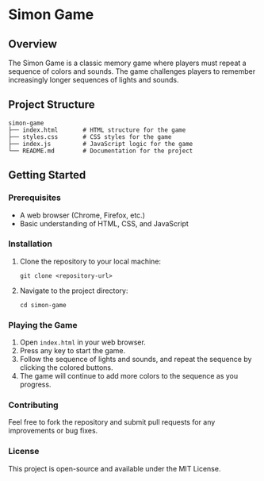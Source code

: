 # Simon Game

## Overview
The Simon Game is a classic memory game where players must repeat a sequence of colors and sounds. The game challenges players to remember increasingly longer sequences of lights and sounds.

## Project Structure
```
simon-game
├── index.html       # HTML structure for the game
├── styles.css       # CSS styles for the game
├── index.js         # JavaScript logic for the game
└── README.md        # Documentation for the project
```

## Getting Started

### Prerequisites
- A web browser (Chrome, Firefox, etc.)
- Basic understanding of HTML, CSS, and JavaScript

### Installation
1. Clone the repository to your local machine:
   ```
   git clone <repository-url>
   ```
2. Navigate to the project directory:
   ```
   cd simon-game
   ```

### Playing the Game
1. Open `index.html` in your web browser.
2. Press any key to start the game.
3. Follow the sequence of lights and sounds, and repeat the sequence by clicking the colored buttons.
4. The game will continue to add more colors to the sequence as you progress.

### Contributing
Feel free to fork the repository and submit pull requests for any improvements or bug fixes.

### License
This project is open-source and available under the MIT License.